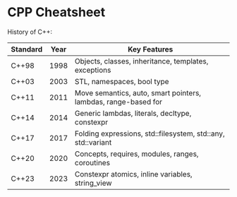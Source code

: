 # CPP Cheatsheet

History of C++:

|Standard	|Year	|Key Features|
|-|-|-|
|C++98	|1998	|Objects, classes, inheritance, templates, exceptions|
|C++03	|2003	|STL, namespaces, bool type|
|C++11	|2011	|Move semantics, auto, smart pointers, lambdas, range-based for|
|C++14	|2014	|Generic lambdas, literals, decltype, constexpr|
|C++17	|2017	|Folding expressions, std::filesystem, std::any, std::variant|
|C++20	|2020	|Concepts, requires, modules, ranges, coroutines|
|C++23	|2023	|Constexpr atomics, inline variables, string_view|

